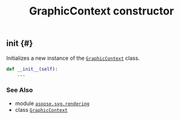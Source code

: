 ﻿---
title: GraphicContext constructor
second_title: Aspose.SVG for Python via .NET API References
description: 
type: docs
weight: 10
url: /python-net/aspose.svg.rendering/graphiccontext/__init__/
is_root: false
---

## __init__ {#}

Initializes a new instance of the [`GraphicContext`](/svg/python-net/aspose.svg.rendering/graphiccontext) class.



```python
def __init__(self):
    ...
```





### See Also
* module [`aspose.svg.rendering`](../../)
* class [`GraphicContext`](/svg/python-net/aspose.svg.rendering/graphiccontext)
